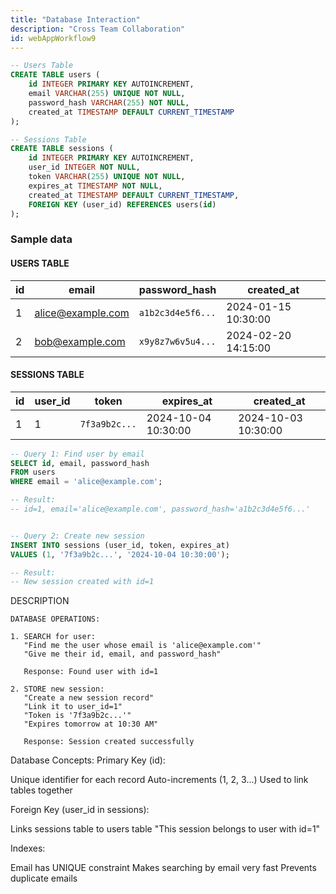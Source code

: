 ```yaml
---
title: "Database Interaction"
description: "Cross Team Collaboration"
id: webAppWorkflow9
---
```


```sql
-- Users Table
CREATE TABLE users (
    id INTEGER PRIMARY KEY AUTOINCREMENT,
    email VARCHAR(255) UNIQUE NOT NULL,
    password_hash VARCHAR(255) NOT NULL,
    created_at TIMESTAMP DEFAULT CURRENT_TIMESTAMP
);

-- Sessions Table
CREATE TABLE sessions (
    id INTEGER PRIMARY KEY AUTOINCREMENT,
    user_id INTEGER NOT NULL,
    token VARCHAR(255) UNIQUE NOT NULL,
    expires_at TIMESTAMP NOT NULL,
    created_at TIMESTAMP DEFAULT CURRENT_TIMESTAMP,
    FOREIGN KEY (user_id) REFERENCES users(id)
);
```

### Sample data
#### USERS TABLE

| id  | email             | password_hash       | created_at          |
|-----|------------------|-------------------|-------------------|
| 1   | alice@example.com | `a1b2c3d4e5f6...` | 2024-01-15 10:30:00 |
| 2   | bob@example.com   | `x9y8z7w6v5u4...` | 2024-02-20 14:15:00 |

#### SESSIONS TABLE

| id  | user_id | token          | expires_at          | created_at          |
|-----|---------|----------------|-------------------|-------------------|
| 1   | 1       | `7f3a9b2c...`  | 2024-10-04 10:30:00 | 2024-10-03 10:30:00 |



```sql
-- Query 1: Find user by email
SELECT id, email, password_hash 
FROM users 
WHERE email = 'alice@example.com';

-- Result:
-- id=1, email='alice@example.com', password_hash='a1b2c3d4e5f6...'


-- Query 2: Create new session
INSERT INTO sessions (user_id, token, expires_at)
VALUES (1, '7f3a9b2c...', '2024-10-04 10:30:00');

-- Result:
-- New session created with id=1
```

DESCRIPTION
```
DATABASE OPERATIONS:

1. SEARCH for user:
   "Find me the user whose email is 'alice@example.com'"
   "Give me their id, email, and password_hash"
   
   Response: Found user with id=1

2. STORE new session:
   "Create a new session record"
   "Link it to user_id=1"
   "Token is '7f3a9b2c...'"
   "Expires tomorrow at 10:30 AM"
   
   Response: Session created successfully
   ```

   Database Concepts:
Primary Key (id):

Unique identifier for each record
Auto-increments (1, 2, 3...)
Used to link tables together

Foreign Key (user_id in sessions):

Links sessions table to users table
"This session belongs to user with id=1"

Indexes:

Email has UNIQUE constraint
Makes searching by email very fast
Prevents duplicate emails
